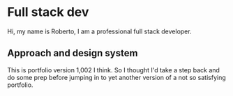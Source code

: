 # Full stack dev

Hi, my name is Roberto, I am a professional full stack developer. 

## Approach and design system
This is portfolio version 1,002 I think. So I thought I'd take a step back and do some prep before jumping in to yet another version of a not so satisfying portfolio. 



